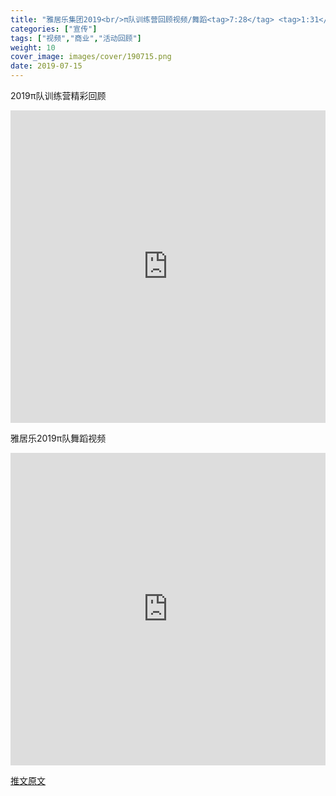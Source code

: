 ```yaml
---
title: "雅居乐集团2019<br/>π队训练营回顾视频/舞蹈<tag>7:28</tag> <tag>1:31</tag> " 
categories: ["宣传"]
tags: ["视频","商业","活动回顾"]
weight: 10
cover_image: images/cover/190715.png
date: 2019-07-15
---
```




2019π队训练营精彩回顾
<iframe frameborder="0" width="100%" height="500px" margin="0px" padding="10px"src="https://v.qq.com/txp/iframe/player.html?vid=q09003hxn88" allowFullScreen="true"></iframe>

雅居乐2019π队舞蹈视频
<iframe frameborder="0" width="100%" height="500px" margin="0px" padding="10px"src="https://v.qq.com/txp/iframe/player.html?vid=w0900j7j740" allowFullScreen="true"></iframe>

[推文原文](https://open.work.weixin.qq.com/wwopen/mpnews?mixuin=_ucUBgAABwAEEW9SAAAUAA&mfid=WW0317-hcfYZwAABwDl7z84AjwRZQIjN_y37&idx=0&sn=8f20537f7fbc3a5f7bc6a593980217e5)